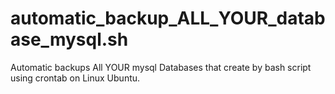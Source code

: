 # automatic_backup_ALL_YOUR_database_mysql.sh
Automatic backups All YOUR mysql Databases that create by bash script using crontab on Linux Ubuntu.
